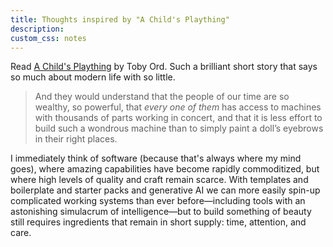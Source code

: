 ```yaml
---
title: Thoughts inspired by "A Child's Plaything"
description:
custom_css: notes
---
```


Read [A Child's Plaything](https://www.tobyord.com/writing/a-childs-plaything)
by Toby Ord. Such a brilliant short story that says so much about modern life
with so little.

>And they would understand that the people of our time are so wealthy, so
>powerful, that _every one_ _of them_ has access to machines with thousands of
>parts working in concert, and that it is less effort to build such a wondrous
>machine than to simply paint a doll’s eyebrows in their right places.

I immediately think of software (because that's always where my mind goes),
where amazing capabilities have become rapidly commoditized, but where high
levels of quality and craft remain scarce. With templates and boilerplate and
starter packs and generative AI we can more easily spin-up complicated working
systems than ever before—including tools with an astonishing simulacrum of
intelligence—but to build something of beauty still requires ingredients that
remain in short supply: time, attention, and care.
